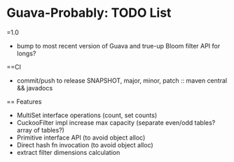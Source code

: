 Guava-Probably: TODO List 
=======================================================

=1.0
* bump to most recent version of Guava and true-up Bloom filter API for longs?

==CI
* commit/push to release SNAPSHOT, major, minor, patch :: maven central && javadocs

== Features
* MultiSet interface operations (count, set counts)
* CuckooFilter impl increase max capacity (separate even/odd tables? array of tables?)
* Primitive interface API (to avoid object alloc)
* Direct hash fn invocation (to avoid object alloc)
* extract filter dimensions calculation
